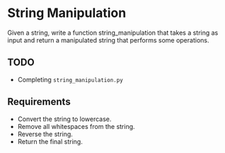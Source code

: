   # String Manipulation

Given a string, write a function string_manipulation that takes a string as input and return a manipulated string that performs some operations.

## TODO

- Completing `string_manipulation.py`

## Requirements

- Convert the string to lowercase.
- Remove all whitespaces from the string.
- Reverse the string.
- Return the final string.
